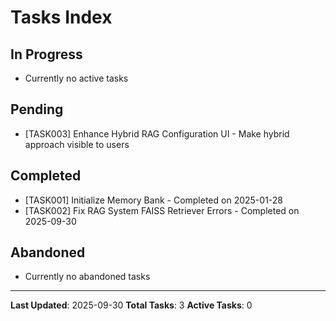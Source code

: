 # Tasks Index

## In Progress
- Currently no active tasks

## Pending
- [TASK003] Enhance Hybrid RAG Configuration UI - Make hybrid approach visible to users

## Completed
- [TASK001] Initialize Memory Bank - Completed on 2025-01-28
- [TASK002] Fix RAG System FAISS Retriever Errors - Completed on 2025-09-30

## Abandoned
- Currently no abandoned tasks

---

**Last Updated**: 2025-09-30
**Total Tasks**: 3
**Active Tasks**: 0